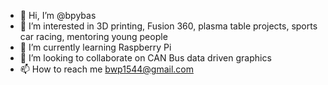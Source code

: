 - 👋 Hi, I’m @bpybas
- 👀 I’m interested in 3D printing, Fusion 360, plasma table projects, sports car racing, mentoring young people
- 🌱 I’m currently learning Raspberry Pi
- 💞️ I’m looking to collaborate on CAN Bus data driven graphics
- 📫 How to reach me bwp1544@gmail.com

<!---
bpybas/bpybas is a ✨ special ✨ repository because its `README.md` (this file) appears on your GitHub profile.
You can click the Preview link to take a look at your changes.
--->
